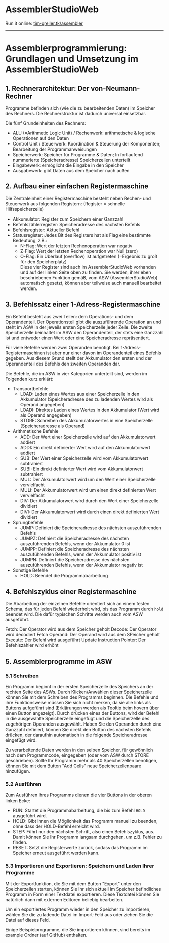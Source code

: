# AssemblerStudioWeb
Run it online: [tim-greller.tk/assembler](http://tim-greller.tk/assembler/)

_______________

# Assemblerprogrammierung: Grundlagen und Umsetzung im AssemblerStudioWeb

## 1. Rechnerarchitektur: Der von-Neumann-Rechner

Programme befinden sich (wie die zu bearbeitenden Daten) im Speicher des Rechners. Die Rechnerstruktur ist dadurch universal einsetzbar.

Die fünf Grundeinheiten des Rechners:

- ALU (=Arithmetic Logic Unit) / Rechenwerk: arithmetische & logische Operationen auf den Daten
- Control Unit / Steuerwerk: Koordination & Steuerung der Komponenten; Bearbeitung der Programmanweisungen
- Speicherwerk: Speicher für Programme & Daten; In fortlaufend nummerierte (Speicheradresse) Speicherzellen unterteilt
- Eingabewerk: ermöglicht die Eingabe in den Speicher
- Ausgabewerk: gibt Daten aus dem Speicher nach außen

## 2. Aufbau einer einfachen Registermaschine
Die Zentraleinheit einer Registermaschine besteht neben Rechen- und Steuerwerk aus folgenden Registern: 
(Register = schnelle Hilfsspeicherzelle)

- Akkumulator: Register zum Speichern einer Ganzzahl
- Befehlszählerregister: Speicheradresse des nächsten Befehls
- Befehlsregister: Aktueller Befehl
- Statusregister: Jedes Bit des Registers hat als Flag eine bestimmte Bedeutung, z.B.:
    - N-Flag: Wert der letzten Rechenoperation war negativ
    - Z-Flag: Wert der letzten Rechenoperation war Null (zero)
    - O-Flag: Ein Überlauf (overflow) ist aufgetreten (=Ergebnis zu groß für den Speicherplatz)  
Diese vier Register sind auch im AssemblerStudioWeb vorhanden und auf der linken Seite oben zu finden. Sie werden, ihrer eben beschriebenen Funktion gemäß, vom ASW (AssemblerStudioWeb) automatisch gesetzt, können aber teilweise auch manuell bearbeitet werden.


## 3. Befehlssatz einer 1-Adress-Registermaschine

Ein Befehl besteht aus zwei Teilen: dem Operations- und dem Operandenteil. Der Operationsteil gibt die auszuführende Operation an und steht im ASW in der jeweils ersten Speicherzelle jeder Zeile. Die zweite Speicherzelle beinhaltet im ASW den Operandenteil, der stets eine Ganzzahl ist und entweder einen Wert oder eine Speicheradresse repräsentiert.

Für viele Befehle werden zwei Operanden benötigt. Bei 1-Adress-Registermaschinen ist aber nur einer davon im Operandenteil eines Befehls gegeben. Aus diesem Grund stellt der Akkumulator den ersten und der Operandenteil des Befehls den zweiten Operanden dar.

Die Befehle, die im ASW in vier Kategorien unterteilt sind, werden im Folgenden kurz erklärt:

- Transportbefehle
    - LOAD: Laden eines Wertes aus einer Speicherzelle in den Akkumulator (Speicheradresse des zu ladenden Wertes wird als Operand angegeben)
    - LOADI: Direktes Laden eines Wertes in den Akkumulator (Wert wird als Operand angegeben)
    - STORE: Schreiben des Akkumulatorwertes in eine Speicherzelle (Speicheradresse als Operand)
- Arithmetische Befehle
    - ADD: Der Wert einer Speicherzelle wird auf den Akkumulatorwert addiert
    - ADDI: Ein direkt definierter Wert wird auf den Akkumulatorwert addiert
    - SUB: Der Wert einer Speicherzelle wird vom Akkumulatorwert subtrahiert
    - SUBI: Ein direkt definierter Wert wird vom Akkumulatorwert subtrahiert
    - MUL: Der Akkumulatorwert wird um den Wert einer Speicherzelle vervielfacht
    - MULI: Der Akkumulatorwert wird um einen direkt definierten Wert vervielfacht
    - DIV: Der Akkumulatorwert wird durch den Wert einer Speicherzelle dividiert
    - DIVI: Der Akkumulatorwert wird durch einen direkt definierten Wert dividiert
- Sprungbefehle
    - JUMP: Definiert die Speicheradresse des nächsten auszuführenden Befehls
    - JUMPZ: Definiert die Speicheradresse des nächsten auszuführenden Befehls, wenn der Akkumulator 0 ist
    - JUMPP: Definiert die Speicheradresse des nächsten auszuführenden Befehls, wenn der Akkumulator positiv ist
    - JUMPN: Definiert die Speicheradresse des nächsten auszuführenden Befehls, wenn der Akkumulator negativ ist
- Sonstige Befehle
    - HOLD: Beendet die Programmabarbeitung

## 4. Befehlszyklus einer Registermaschine

Die Abarbeitung der einzelnen Befehle orientiert sich an einem festen Schema, das für jeden Befehl wiederholt wird, bis das Programm durch `hold` beendet wird. Die dafür typischen Schritte werden auch vom ASW ausgeführt.

Fetch: Der Operator wird aus dem Speicher geholt
Decode: Der Operator wird decodiert
Fetch Operand: Der Operand wird aus dem SPeicher geholt
Execute: Der Befehl wird ausgeführt
Update Instruction Pointer: Der Befehlszähler wird erhöht

## 5. Assemblerprogramme im ASW
### 5.1 Schreiben
Ein Programm beginnt in der ersten Speicherzelle des Speichers an der rechten Seite des ASWs. Durch Klicken/Anwählen dieser Speicherzelle können Sie mit dem Schreiben des Programms beginnen. Die Befehle und ihre Funktionsweise müssen Sie sich nicht merken, da sie alle links als Buttons aufgeführt sind (Erklärungen werden als Tooltip beim hovern über einen Button angezeigt). Durch drücken eines der Buttons, wird der Befehl in die ausgewählte Speicherzelle eingefügt und die Speicherzelle des zugehörigen Operanden ausgewählt. Haben Sie den Operanden durch eine Ganzzahl definiert, können Sie direkt den Button des nächsten Befehls drücken, der daraufhin automatisch in die folgende Speicheradresse eingefügt wird.

Zu verarbeitende Daten werden in den selben Speicher, für gewöhnlich nach dem Programmcode, eingegeben (oder vom ASW durch STORE geschrieben). Sollte Ihr Programm mehr als 40 Speicherzellen benötigen, können Sie mit dem Button "Add Cells" neue Speicherzellenpaare hinzufügen.



### 5.2 Ausführen
Zum Ausführen Ihres Programms dienen die vier Buttons in der oberen linken Ecke:

- RUN: Startet die Programmabarbeitung, die bis zum Befehl `HOLD` ausgeführt wird.
- HOLD: Gibt Ihnen die Möglichkeit das Programm manuell zu beenden, ohne dass der HOLD-Befehl erreicht wird.
- STEP: Führt nur den nächsten Schritt, also einen Befehlszyklus, aus. Damit können Sie Ihr Programm langsam durchgehen, um z.B. Fehler zu finden.
- RESET: Setzt die Registerwerte zurück, sodass das Programm im Speicher erneut ausgeführt werden kann.

### 5.3 Importieren und Exportieren: Speichern und Laden Ihrer Programme
Mit der Exportfunktion, die Sie mit dem Button "Export" unter den Speicherzellen starten, können Sie Ihr sich aktuell im Speicher befindliches Programm in Form einer Textdatei exportieren. Diese Textdatei können Sie natürlich dann mit externen Editoren beliebig bearbeiten.

Um ein exportiertes Programm wieder in den Speicher zu importieren, wählen Sie die zu ladende Datei im Import-Feld aus oder ziehen Sie die Datei auf dieses Feld.

Einige Beispielprogramme, die Sie importieren können, sind bereits im example Ordner (auf GitHub) enthalten.
